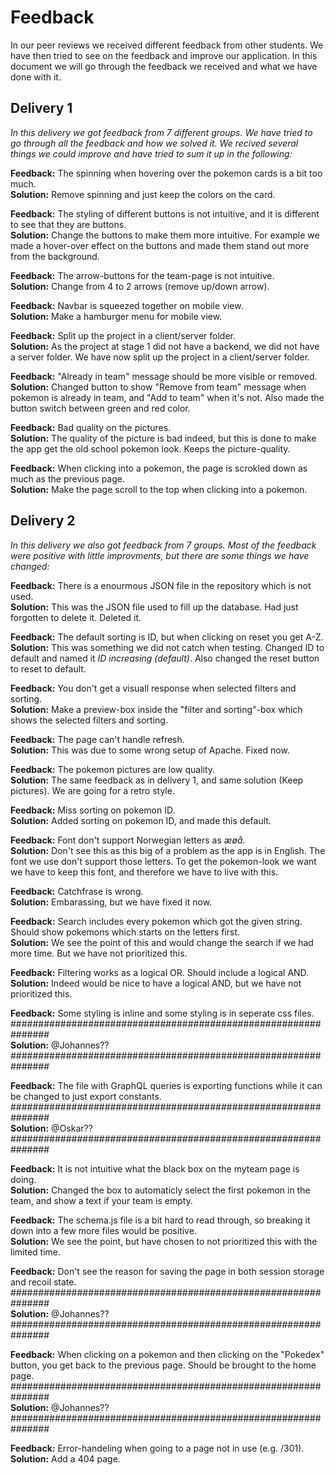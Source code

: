 # Feedback

In our peer reviews we received different feedback from other students. We have then tried to see on the feedback and improve our application. In this document we will go through the feedback we received and what we have done with it.

## Delivery 1

_In this delivery we got feedback from 7 different groups. We have tried to go through all the feedback and how we solved it. We recived several things we could improve and have tried to sum it up in the following:_

**Feedback:** The spinning when hovering over the pokemon cards is a bit too much. <br>
**Solution:** Remove spinning and just keep the colors on the card.

**Feedback:** The styling of different buttons is not intuitive, and it is different to see that they are buttons.<br>
**Solution:** Change the buttons to make them more intuitive. For example we made a hover-over effect on the buttons and made them stand out more from the background.

**Feedback:** The arrow-buttons for the team-page is not intuitive.<br>
**Solution:** Change from 4 to 2 arrows (remove up/down arrow).

**Feedback:** Navbar is squeezed together on mobile view.<br>
**Solution:** Make a hamburger menu for mobile view.

**Feedback:** Split up the project in a client/server folder.<br>
**Solution:** As the project at stage 1 did not have a backend, we did not have a server folder. We have now split up the project in a client/server folder.

**Feedback:** "Already in team" message should be more visible or removed.<br>
**Solution:** Changed button to show "Remove from team" message when pokemon is already in team, and "Add to team" when it's not. Also made the button switch between green and red color.

**Feedback:** Bad quality on the pictures.<br>
**Solution:** The quality of the picture is bad indeed, but this is done to make the app get the old school pokemon look. Keeps the picture-quality.

**Feedback:** When clicking into a pokemon, the page is scrokled down as much as the previous page.<br>
**Solution:** Make the page scroll to the top when clicking into a pokemon.

## Delivery 2

_In this delivery we also got feedback from 7 groups. Most of the feedback were positive with little improvments, but there are some things we have changed:_

**Feedback:** There is a enourmous JSON file in the repository which is not used.<br>
**Solution:** This was the JSON file used to fill up the database. Had just forgotten to delete it. Deleted it.

**Feedback:** The default sorting is ID, but when clicking on reset you get A-Z.<br>
**Solution:** This was something we did not catch when testing. Changed ID to default and named it _ID increasing (default)_. Also changed the reset button to reset to default.

**Feedback:** You don't get a visuall response when selected filters and sorting.<br>
**Solution:** Make a preview-box inside the "filter and sorting"-box which shows the selected filters and sorting.

**Feedback:** The page can't handle refresh.<br>
**Solution:** This was due to some wrong setup of Apache. Fixed now.

**Feedback:** The pokemon pictures are low quality.<br>
**Solution:** The same feedback as in delivery 1, and same solution (Keep pictures). We are going for a retro style.

**Feedback:** Miss sorting on pokemon ID.<br>
**Solution:** Added sorting on pokemon ID, and made this default.

**Feedback:** Font don't support Norwegian letters as _æøå_.<br>
**Solution:** Don't see this as this big of a problem as the app is in English. The font we use don't support those letters. To get the pokemon-look we want we have to keep this font, and therefore we have to live with this.

**Feedback:** Catchfrase is wrong.<br>
**Solution:** Embarassing, but we have fixed it now.

**Feedback:** Search includes every pokemon which got the given string. Should show pokemons which starts on the letters first.<br>
**Solution:** We see the point of this and would change the search if we had more time. But we have not prioritized this.

**Feedback:** Filtering works as a logical OR. Should include a logical AND.<br>
**Solution:** Indeed would be nice to have a logical AND, but we have not prioritized this.

**Feedback:** Some styling is inline and some styling is in seperate css files.<br>
###############################################################<br>
**Solution:** @Johannes??<br>
###############################################################

**Feedback:** The file with GraphQL queries is exporting functions while it can be changed to just export constants.<br>
###############################################################<br>
**Solution:** @Oskar??<br>
###############################################################

**Feedback:** It is not intuitive what the black box on the myteam page is doing.<br>
**Solution:** Changed the box to automaticly select the first pokemon in the team, and show a text if your team is empty.

**Feedback:** The schema.js file is a bit hard to read through, so breaking it down into a few more files would be positive.<br>
**Solution:** We see the point, but have chosen to not prioritized this with the limited time.

**Feedback:** Don't see the reason for saving the page in both session storage and recoil state.<br>
###############################################################<br>
**Solution:** @Johannes??<br>
###############################################################

**Feedback:** When clicking on a pokemon and then clicking on the "Pokedex" button, you get back to the previous page. Should be brought to the home page.<br>
###############################################################<br>
**Solution:** @Johannes??<br>
###############################################################

**Feedback:** Error-handeling when going to a page not in use (e.g. /301).<br>
**Solution:** Add a 404 page.
